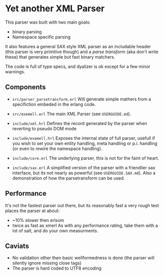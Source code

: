<!-- vim: ft=markdown
-->

Yet another XML Parser
=====================

This parser was built with two main goals:
* binary parsing
* Namespace specific parsing

It also features a general SAX style XML parser as an includable header (this parser is very primitive though) and a _parse transform_ (aka don't write these) that generates simple but fast binary matchers.

The code is full of type specs, and dyalizer is ok except for a few minor warnings.

Components
----------

* `src/parser_parsetransform.erl`
  Will generate simple mathers from a specifiction embeded in the erlang code.

* `src/exemell.erl`
  The main XML Parser (see `USERGUIDE.md`).

* `include/xml.hrl`
  Defines the record generated by the parser when reverting to pseudo DOM mode

* `include/exemell.hrl`
  Exposes the internal state of full parser, usefull if you wish to set your own entity handling, meta handling or p.i. handling (or even to rewire the namespace handling).

* `include/core.erl`
  The underlying parser, this is not for the faint of heart.

* `include/sax.erl`
  A simplified version of the parser with a friendlier sax interface, but its not nearly as powerful (see `USERGUIDE.SAX.md`).
  Also a demonstration of how the parsetransform can be used.


Performance
-----------

It's not the fastest parser out there, but its reasonably fast a very rough test places the parser at about:
 * ~10% slower then erlsom
 * twice as fast as xmerl
As with any performance rating, take them with a lot of salt, and do your own measurments.

Caviats
-------
* No validation other then basic wellformedness is done (the parser will silently ignore missing close tags)
* The parser is hard coded to UTF8 encoding





